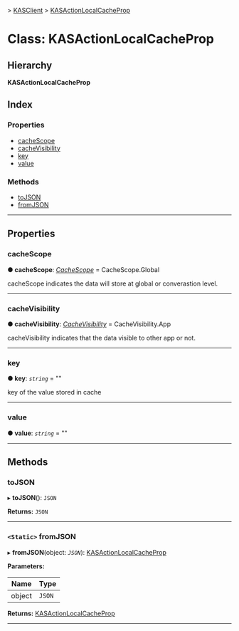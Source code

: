 [](../README.md) > [KASClient](../modules/kasclient.md) > [KASActionLocalCacheProp](../classes/kasclient.kasactionlocalcacheprop.md)

# Class: KASActionLocalCacheProp

## Hierarchy

**KASActionLocalCacheProp**

## Index

### Properties

* [cacheScope](kasclient.kasactionlocalcacheprop.md#cachescope)
* [cacheVisibility](kasclient.kasactionlocalcacheprop.md#cachevisibility)
* [key](kasclient.kasactionlocalcacheprop.md#key)
* [value](kasclient.kasactionlocalcacheprop.md#value)
### Methods

* [toJSON](kasclient.kasactionlocalcacheprop.md#tojson)
* [fromJSON](kasclient.kasactionlocalcacheprop.md#fromjson)

---

## Properties

<a id="cachescope"></a>

###  cacheScope

**● cacheScope**: *[CacheScope](../enums/kasclient.cachescope.md)* =  CacheScope.Global

cacheScope indicates the data will store at global or converastion level.

___
<a id="cachevisibility"></a>

###  cacheVisibility

**● cacheVisibility**: *[CacheVisibility](../enums/kasclient.cachevisibility.md)* =  CacheVisibility.App

cacheVisibility indicates that the data visible to other app or not.

___
<a id="key"></a>

###  key

**● key**: *`string`* = ""

key of the value stored in cache

___
<a id="value"></a>

###  value

**● value**: *`string`* = ""

___

## Methods

<a id="tojson"></a>

###  toJSON

▸ **toJSON**(): `JSON`

**Returns:** `JSON`

___
<a id="fromjson"></a>

### `<Static>` fromJSON

▸ **fromJSON**(object: *`JSON`*): [KASActionLocalCacheProp](kasclient.kasactionlocalcacheprop.md)

**Parameters:**

| Name | Type |
| ------ | ------ |
| object | `JSON` |

**Returns:** [KASActionLocalCacheProp](kasclient.kasactionlocalcacheprop.md)

___

